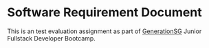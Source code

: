 # Software Requirement Document


This is an test evaluation assignment as part of [GenerationSG](https://singapore.generation.org/launch-your-career-in-tech/) Junior Fullstack Developer Bootcamp.

